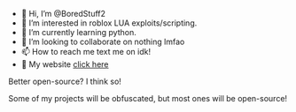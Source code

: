 - 👋 Hi, I’m @BoredStuff2
- 👀 I’m interested in roblox LUA exploits/scripting.
- 🌱 I’m currently learning python.
- 💞️ I’m looking to collaborate on nothing lmfao
- 📫 How to reach me text me on idk!
- 🔗 My website [click here](http://robloxbypass.ml)

Better open-source? I think so!

Some of my projects will be obfuscated, but most ones will be open-source!
<!---
BoredStuff2/BoredStuff2 is a ✨ special ✨ repository. 
lol
--->
